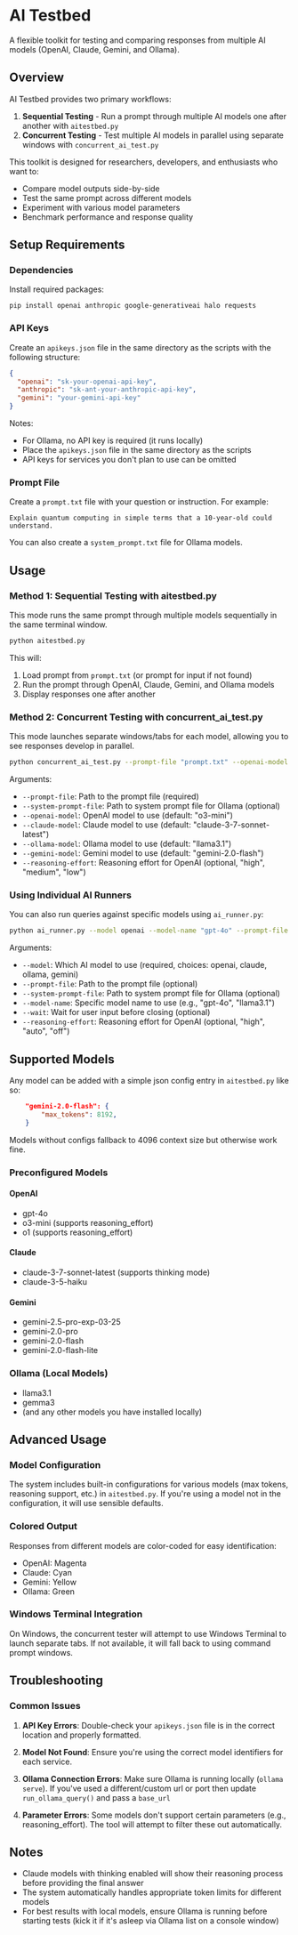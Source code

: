 # AI Testbed

A flexible toolkit for testing and comparing responses from multiple AI models (OpenAI, Claude, Gemini, and Ollama).

## Overview

AI Testbed provides two primary workflows:

1. **Sequential Testing** - Run a prompt through multiple AI models one after another with `aitestbed.py`
2. **Concurrent Testing** - Test multiple AI models in parallel using separate windows with `concurrent_ai_test.py`

This toolkit is designed for researchers, developers, and enthusiasts who want to:
- Compare model outputs side-by-side
- Test the same prompt across different models
- Experiment with various model parameters
- Benchmark performance and response quality

## Setup Requirements

### Dependencies

Install required packages:
```
pip install openai anthropic google-generativeai halo requests
```

### API Keys

Create an `apikeys.json` file in the same directory as the scripts with the following structure:

```json
{
  "openai": "sk-your-openai-api-key",
  "anthropic": "sk-ant-your-anthropic-api-key",
  "gemini": "your-gemini-api-key"
}
```

Notes:
- For Ollama, no API key is required (it runs locally)
- Place the `apikeys.json` file in the same directory as the scripts
- API keys for services you don't plan to use can be omitted

### Prompt File

Create a `prompt.txt` file with your question or instruction. For example:

```
Explain quantum computing in simple terms that a 10-year-old could understand.
```

You can also create a `system_prompt.txt` file for Ollama models.

## Usage

### Method 1: Sequential Testing with aitestbed.py

This mode runs the same prompt through multiple models sequentially in the same terminal window.

```bash
python aitestbed.py
```

This will:
1. Load prompt from `prompt.txt` (or prompt for input if not found)
2. Run the prompt through OpenAI, Claude, Gemini, and Ollama models
3. Display responses one after another

### Method 2: Concurrent Testing with concurrent_ai_test.py

This mode launches separate windows/tabs for each model, allowing you to see responses develop in parallel.

```bash
python concurrent_ai_test.py --prompt-file "prompt.txt" --openai-model "gpt-4o" --claude-model "claude-3-7-sonnet-latest" --ollama-model "llama3.1" --gemini-model "gemini-2.0-flash"
```

Arguments:
- `--prompt-file`: Path to the prompt file (required)
- `--system-prompt-file`: Path to system prompt file for Ollama (optional)
- `--openai-model`: OpenAI model to use (default: "o3-mini")
- `--claude-model`: Claude model to use (default: "claude-3-7-sonnet-latest")
- `--ollama-model`: Ollama model to use (default: "llama3.1")
- `--gemini-model`: Gemini model to use (default: "gemini-2.0-flash")
- `--reasoning-effort`: Reasoning effort for OpenAI (optional, "high", "medium", "low")

### Using Individual AI Runners

You can also run queries against specific models using `ai_runner.py`:

```bash
python ai_runner.py --model openai --model-name "gpt-4o" --prompt-file "prompt.txt" --wait
```

Arguments:
- `--model`: Which AI model to use (required, choices: openai, claude, ollama, gemini)
- `--prompt-file`: Path to the prompt file (optional)
- `--system-prompt-file`: Path to system prompt file for Ollama (optional)
- `--model-name`: Specific model name to use (e.g., "gpt-4o", "llama3.1")
- `--wait`: Wait for user input before closing (optional)
- `--reasoning-effort`: Reasoning effort for OpenAI (optional, "high", "auto", "off")

## Supported Models

Any model can be added with a simple json config entry in `aitestbed.py` like so:
```json
    "gemini-2.0-flash": {
        "max_tokens": 8192,
    }
```
Models without configs fallback to 4096 context size but otherwise work fine.

### Preconfigured Models
#### OpenAI
- gpt-4o
- o3-mini (supports reasoning_effort)
- o1 (supports reasoning_effort)

#### Claude
- claude-3-7-sonnet-latest (supports thinking mode)
- claude-3-5-haiku

#### Gemini
- gemini-2.5-pro-exp-03-25
- gemini-2.0-pro
- gemini-2.0-flash
- gemini-2.0-flash-lite


### Ollama (Local Models)
- llama3.1
- gemma3
- (and any other models you have installed locally)

## Advanced Usage
### Model Configuration
The system includes built-in configurations for various models (max tokens, reasoning support, etc.) in `aitestbed.py`. If you're using a model not in the configuration, it will use sensible defaults.

### Colored Output
Responses from different models are color-coded for easy identification:
- OpenAI: Magenta
- Claude: Cyan
- Gemini: Yellow
- Ollama: Green

### Windows Terminal Integration

On Windows, the concurrent tester will attempt to use Windows Terminal to launch separate tabs. If not available, it will fall back to using command prompt windows.

## Troubleshooting

### Common Issues

1. **API Key Errors**: Double-check your `apikeys.json` file is in the correct location and properly formatted.

2. **Model Not Found**: Ensure you're using the correct model identifiers for each service.

3. **Ollama Connection Errors**: Make sure Ollama is running locally (`ollama serve`). If you've used a different/custom url or port then update `run_ollama_query()` and pass a `base_url`

4. **Parameter Errors**: Some models don't support certain parameters (e.g., reasoning_effort). The tool will attempt to filter these out automatically.

## Notes

- Claude models with thinking enabled will show their reasoning process before providing the final answer
- The system automatically handles appropriate token limits for different models
- For best results with local models, ensure Ollama is running before starting tests (kick it if it's asleep via Ollama list on a console window)